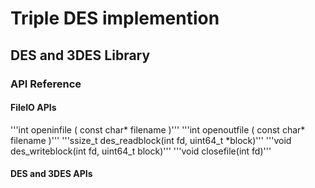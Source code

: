 # Triple DES implemention
## DES and 3DES Library
### API Reference
#### FileIO APIs
'''int openinfile ( const char* filename )'''
'''int openoutfile ( const char* filename )'''
'''ssize_t des_readblock(int fd, uint64_t *block)'''
'''void des_writeblock(int fd, uint64_t block)'''
'''void closefile(int fd)'''
#### DES and 3DES APIs

